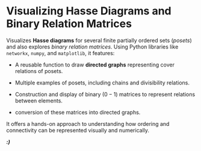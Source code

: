 # **Visualizing Hasse Diagrams and Binary Relation Matrices**

Visualizes **Hasse diagrams** for several finite partially ordered sets (*posets*) and also explores *binary relation matrices*. Using Python libraries like `networkx`, `numpy`, and `matplotlib`, it features:

- A reusable function to draw **directed graphs** representing cover relations of posets.

- Multiple examples of posets, including chains and divisibility relations.

- Construction and display of binary $(0-1)$ matrices to represent relations between elements.

- conversion of these matrices into directed graphs.

It offers a hands-on approach to understanding how ordering and connectivity can be represented visually and numerically.

***:)***